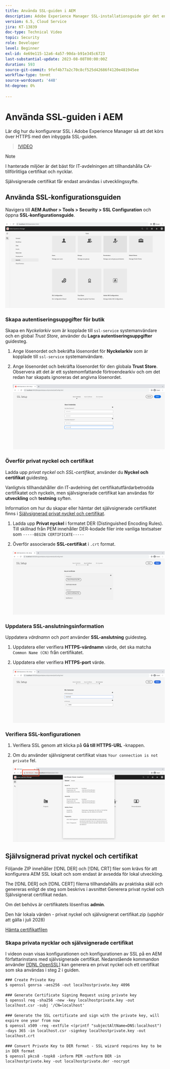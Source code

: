 ```yaml
---
title: Använda SSL-guiden i AEM
description: Adobe Experience Manager SSL-installationsguide gör det enklare att konfigurera en AEM som körs över HTTPS.
version: 6.5, Cloud Service
jira: KT-13839
doc-type: Technical Video
topic: Security
role: Developer
level: Beginner
exl-id: 4e69e115-12a6-4a57-90da-b91e345c6723
last-substantial-update: 2023-08-08T00:00:00Z
duration: 593
source-git-commit: 9fef4b77a2c70c8cf525d42686f4120e481945ee
workflow-type: tm+mt
source-wordcount: '448'
ht-degree: 0%

---
```


# Använda SSL-guiden i AEM

Lär dig hur du konfigurerar SSL i Adobe Experience Manager så att det körs över HTTPS med den inbyggda SSL-guiden.

>[!VIDEO](https://video.tv.adobe.com/v/17993?quality=12&learn=on)


>[!NOTE]
>
>I hanterade miljöer är det bäst för IT-avdelningen att tillhandahålla CA-tillförlitliga certifikat och nycklar.
>
>Självsignerade certifikat får endast användas i utvecklingssyfte.

## Använda SSL-konfigurationsguiden

Navigera till __AEM Author > Tools > Security > SSL Configuration__ och öppna __SSL-konfigurationsguide__.

![SSL-konfigurationsguide](assets/use-the-ssl-wizard/ssl-config-wizard.png)

### Skapa autentiseringsuppgifter för butik

Skapa en _Nyckelarkiv_ som är kopplade till `ssl-service` systemanvändare och en global _Trust Store_, använder du __Lagra autentiseringsuppgifter__ guidesteg.

1. Ange lösenordet och bekräfta lösenordet för __Nyckelarkiv__ som är kopplade till `ssl-service` systemanvändare.
1. Ange lösenordet och bekräfta lösenordet för den globala __Trust Store__. Observera att det är ett systemomfattande förtroendearkiv och om det redan har skapats ignoreras det angivna lösenordet.

   ![SSL-inställning - Lagra autentiseringsuppgifter](assets/use-the-ssl-wizard/store-credentials.png)

### Överför privat nyckel och certifikat

Ladda upp _privat nyckel_ och _SSL-certifikat_, använder du __Nyckel och certifikat__ guidesteg.

Vanligtvis tillhandahåller din IT-avdelning det certifikatutfärdarbetrodda certifikatet och nyckeln, men självsignerade certifikat kan användas för __utveckling__ och __testning__ syften.

Information om hur du skapar eller hämtar det självsignerade certifikatet finns i [Självsignerad privat nyckel och certifikat](#self-signed-private-key-and-certificate).

1. Ladda upp __Privat nyckel__ i formatet DER (Distinguished Encoding Rules). Till skillnad från PEM innehåller DER-kodade filer inte vanliga textsatser som `-----BEGIN CERTIFICATE-----`
1. Överför associerade __SSL-certifikat__ i `.crt` format.

   ![SSL-installation - privat nyckel och certifikat](assets/use-the-ssl-wizard/privatekey-and-certificate.png)

### Uppdatera SSL-anslutningsinformation

Uppdatera _värdnamn_ och _port_ använder __SSL-anslutning__ guidesteg.

1. Uppdatera eller verifiera __HTTPS-värdnamn__ värde, det ska matcha `Common Name (CN)` från certifikatet.
1. Uppdatera eller verifiera __HTTPS-port__ värde.

   ![SSL-installation - SSL-anslutningsinformation](assets/use-the-ssl-wizard/ssl-connector-details.png)

### Verifiera SSL-konfigurationen

1. Verifiera SSL genom att klicka på __Gå till HTTPS-URL__ -knappen.
1. Om du använder självsignerat certifikat visas `Your connection is not private` fel.

   ![SSL-inställningar - Verifiera AEM över HTTPS](assets/use-the-ssl-wizard/verify-aem-over-ssl.png)

## Självsignerad privat nyckel och certifikat

Följande ZIP innehåller [!DNL DER] och [!DNL CRT] filer som krävs för att konfigurera AEM SSL lokalt och som endast är avsedda för lokal utveckling.

The [!DNL DER] och [!DNL CERT] filerna tillhandahålls av praktiska skäl och genereras enligt de steg som beskrivs i avsnittet Generera privat nyckel och Självsignerat certifikat nedan.

Om det behövs är certifikatets lösenfras **admin**.

Den här lokala värden - privat nyckel och självsignerat certifikat.zip (upphör att gälla i juli 2028)

[Hämta certifikatfilen](assets/use-the-ssl-wizard/certificate.zip)

### Skapa privata nycklar och självsignerade certifikat

I videon ovan visas konfigurationen och konfigurationen av SSL på en AEM författarinstans med självsignerade certifikat. Nedanstående kommandon använder [[!DNL OpenSSL]](https://www.openssl.org/) kan generera en privat nyckel och ett certifikat som ska användas i steg 2 i guiden.

```shell
### Create Private Key
$ openssl genrsa -aes256 -out localhostprivate.key 4096

### Generate Certificate Signing Request using private key
$ openssl req -sha256 -new -key localhostprivate.key -out localhost.csr -subj '/CN=localhost'

### Generate the SSL certificate and sign with the private key, will expire one year from now
$ openssl x509 -req -extfile <(printf "subjectAltName=DNS:localhost") -days 365 -in localhost.csr -signkey localhostprivate.key -out localhost.crt

### Convert Private Key to DER format - SSL wizard requires key to be in DER format
$ openssl pkcs8 -topk8 -inform PEM -outform DER -in localhostprivate.key -out localhostprivate.der -nocrypt
```
